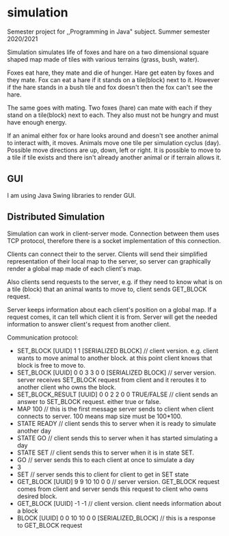 # simulation
Semester project for ,,Programming in Java" subject. Summer semester 2020/2021


Simulation simulates life of foxes and hare on a two dimensional square shaped map made of tiles with various terrains (grass, bush, water).

Foxes eat hare, they mate and die of hunger. Hare get eaten by foxes and they mate.
Fox can eat a hare if it stands on a tile(block) next to it. However if the hare stands in a bush tile and fox doesn't then the fox can't see the hare.

The same goes with mating. Two foxes (hare) can mate with each if they stand on a tile(block) next to each. They also must not be hungry and must have enough energy.

If an animal either fox or hare looks around and doesn't see another animal to interact with, it moves. Animals move one tile per simulation cyclus (day). Possible move directions are up, down, left or right.
It is possible to move to a tile if tile exists and there isn't already another animal or if terrain allows it.
## GUI
I am using Java Swing libraries to render GUI.

## Distributed Simulation
Simulation can work in client-server mode. Connection between them uses TCP protocol, therefore there is a socket implementation of this connection.

Clients can connect their to the server. Clients will send their simplified representation of their local map to the server, so server can graphically render a global map made of each client's map.

Also clients send requests to the server, e.g. if they need to know what is on a tile (block) that an animal wants to move to, client sends GET_BLOCK request.

Server keeps information about each client's position on a global map. If a request comes, it can tell which client it is from. Server will get the needed information to answer client's request from another client.

Communication protocol:
- SET_BLOCK [UUID] 1 1 [SERIALIZED BLOCK] // client version. e.g. client wants to move animal to another block. at this point client knows that block is free to move to.
- SET_BLOCK [UUID] 0 0 3 3 0 0 [SERIALIZED BLOCK] // server version. server receives SET_BLOCK request from client and it reroutes it to another client who owns the block.
- SET_BLOCK_RESULT [UUID] 0 0 2 2 0 0 TRUE/FALSE // client sends an answer to SET_BLOCK request. either true or false.
- MAP 100 // this is the first message server sends to client when client connects to server. 100 means map size must be 100*100. 
- STATE READY // client sends this to server when it is ready to simulate another day
- STATE GO // client sends this to server when it has started simulating a day
- STATE SET // client sends this to server when it is in state SET. 
- GO // server sends this to each client at once to simulate a day
- 3
- SET // server sends this to client for client to get in SET state
- GET_BLOCK [UUID] 9 9 10 10 0 0 // server version. GET_BLOCK request comes from client and server sends this request to client who owns desired block. 
- GET_BLOCK [UUID] -1 -1 // client version. client needs information about a block
- BLOCK [UUID] 0 0 10 10 0 0 [SERIALIZED_BLOCK] // this is a response to GET_BLOCK request
